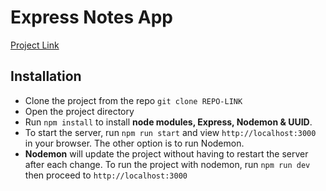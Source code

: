 # Express Notes App

[Project Link](https://glacial-garden-55854.herokuapp.com/)

## Installation
* Clone the project from the repo `git clone REPO-LINK`
* Open the project directory
* Run `npm install` to install **node modules, Express, Nodemon & UUID**.
* To start the server, run `npm run start` and view `http://localhost:3000` in your browser. The other option is to run Nodemon.
* **Nodemon** will update the project without having to restart the server after each change. To run the project with nodemon, run `npm run dev` then proceed to `http://localhost:3000`
